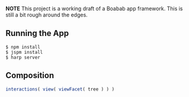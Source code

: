 **NOTE** This project is a working draft of a Boabab app framework. This is still a bit rough around the edges.

## Running the App

```
$ npm install
$ jspm install
$ harp server
```

## Composition

```js
interactions( view( viewFacet( tree ) ) )
```